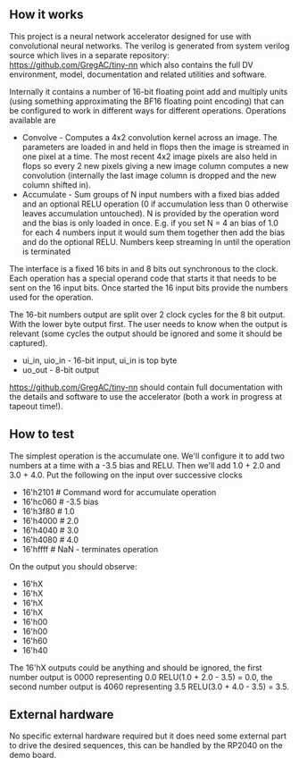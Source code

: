 ## How it works

This project is a neural network accelerator designed for use with convolutional
neural networks. The verilog is generated from system verilog source which lives
in a separate repository: https://github.com/GregAC/tiny-nn which also contains
the full DV environment, model, documentation and related utilities and
software.

Internally it contains a number of 16-bit floating point add and multiply units
(using something approximating the BF16 floating point encoding) that can be
configured to work in different ways for different operations. Operations
available are

 - Convolve - Computes a 4x2 convolution kernel across an image. The parameters
   are loaded in and held in flops then the image is streamed in one pixel at a
   time. The most recent 4x2 image pixels are also held in flops so every 2 new
   pixels giving a new image column computes a new convolution (internally the
   last image column is dropped and the new column shifted in).
 - Accumulate - Sum groups of N input numbers with a fixed bias added and an
   optional RELU operation (0 if accumulation less than 0 otherwise leaves
   accumulation untouched). N is provided by the operation word and the bias is
   only loaded in once. E.g. if you set N = 4 an bias of 1.0 for each 4 numbers
   input it would sum them together then add the bias and do the optional RELU.
   Numbers keep streaming in until the operation is terminated

The interface is a fixed 16 bits in and 8 bits out synchronous to the clock.
Each operation has a special operand code that starts it that needs to be sent
on the 16 input bits. Once started the 16 input bits provide the numbers used
for the operation.

The 16-bit numbers output are split over 2 clock cycles for the 8 bit output.
With the lower byte output first. The user needs to know when the output is
relevant (some cycles the output should be ignored and some it should be
captured).

- ui_in, uio_in - 16-bit input, ui_in is top byte
- uo_out - 8-bit output

https://github.com/GregAC/tiny-nn should contain full documentation with the
details and software to use the accelerator (both a work in progress at tapeout
time!).

## How to test

The simplest operation is the accumulate one. We'll configure it to add two
numbers at a time with a -3.5 bias and RELU. Then we'll add 1.0 + 2.0 and 3.0 +
4.0. Put the following on the input over successive clocks

 - 16'h2101 # Command word for accumulate operation
 - 16'hc060 # -3.5 bias
 - 16'h3f80 # 1.0
 - 16'h4000 # 2.0
 - 16'h4040 # 3.0
 - 16'h4080 # 4.0
 - 16'hffff # NaN - terminates operation

On the output you should observe:

 - 16'hX
 - 16'hX
 - 16'hX
 - 16'hX
 - 16'h00
 - 16'h00
 - 16'h60
 - 16'h40

The 16'hX outputs could be anything and should be ignored, the first number
output is 0000 representing 0.0 RELU(1.0 + 2.0 - 3.5) = 0.0, the second number
output is 4060 representing 3.5 RELU(3.0 + 4.0 - 3.5) = 3.5.

## External hardware

No specific external hardware required but it does need some external part to
drive the desired sequences, this can be handled by the RP2040 on the demo
board.
